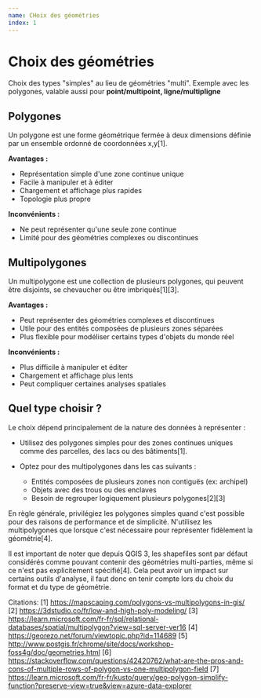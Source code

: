 ```yaml
---
name: CHoix des géométries
index: 1
---
```


# Choix des géométries

Choix des types "simples" au lieu de géométries "multi". Exemple avec les polygones, valable aussi pour **point/multipoint, ligne/multipligne**

## Polygones

Un polygone est une forme géométrique fermée à deux dimensions définie par un ensemble ordonné de coordonnées x,y[1].

**Avantages :**

- Représentation simple d'une zone continue unique
- Facile à manipuler et à éditer
- Chargement et affichage plus rapides
- Topologie plus propre

**Inconvénients :**

- Ne peut représenter qu'une seule zone continue
- Limité pour des géométries complexes ou discontinues

## Multipolygones

Un multipolygone est une collection de plusieurs polygones, qui peuvent être disjoints, se chevaucher ou être imbriqués[1][3].

**Avantages :**

- Peut représenter des géométries complexes et discontinues
- Utile pour des entités composées de plusieurs zones séparées
- Plus flexible pour modéliser certains types d'objets du monde réel

**Inconvénients :**

- Plus difficile à manipuler et éditer
- Chargement et affichage plus lents
- Peut compliquer certaines analyses spatiales

## Quel type choisir ?

Le choix dépend principalement de la nature des données à représenter :

- Utilisez des polygones simples pour des zones continues uniques comme des parcelles, des lacs ou des bâtiments[1].
- Optez pour des multipolygones dans les cas suivants :

  - Entités composées de plusieurs zones non contiguës (ex: archipel)
  - Objets avec des trous ou des enclaves
  - Besoin de regrouper logiquement plusieurs polygones[2][3]

En règle générale, privilégiez les polygones simples quand c'est possible pour des raisons de performance et de simplicité. N'utilisez les multipolygones que lorsque c'est nécessaire pour représenter fidèlement la géométrie[4].

Il est important de noter que depuis QGIS 3, les shapefiles sont par défaut considérés comme pouvant contenir des géométries multi-parties, même si ce n'est pas explicitement spécifié[4]. Cela peut avoir un impact sur certains outils d'analyse, il faut donc en tenir compte lors du choix du format et du type de géométrie.

Citations:
[1] https://mapscaping.com/polygons-vs-multipolygons-in-gis/
[2] https://3dstudio.co/fr/low-and-high-poly-modeling/
[3] https://learn.microsoft.com/fr-fr/sql/relational-databases/spatial/multipolygon?view=sql-server-ver16
[4] https://georezo.net/forum/viewtopic.php?id=114689
[5] http://www.postgis.fr/chrome/site/docs/workshop-foss4g/doc/geometries.html
[6] https://stackoverflow.com/questions/42420762/what-are-the-pros-and-cons-of-multiple-rows-of-polygon-vs-one-multipolygon-field
[7] https://learn.microsoft.com/fr-fr/kusto/query/geo-polygon-simplify-function?preserve-view=true&view=azure-data-explorer
